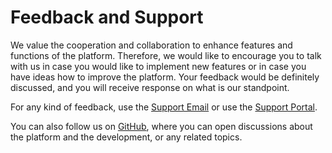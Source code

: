 # Feedback and Support

We value the cooperation and collaboration to enhance features and functions of the platform. Therefore, we would like to encourage you to talk with us in case you would like to implement new features or in case you have ideas how to improve the platform. Your feedback would be definitely discussed, and you will receive response on what is our standpoint.

For any kind of feedback, use the [Support Email](mailto:support@czertainly.com) or use the [Support Portal](https://czertainly.atlassian.net/servicedesk/customer/portal/1).

You can also follow us on [GitHub](https://github.com/3KeyCompany/CZERTAINLY), where you can open discussions about the platform and the development, or any related topics.
